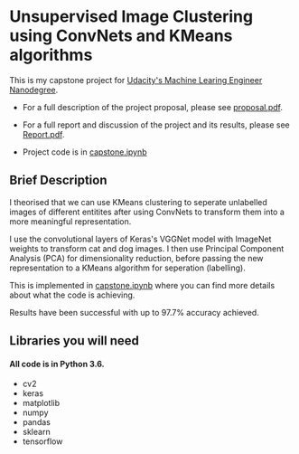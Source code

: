 # Unsupervised Image Clustering using ConvNets and KMeans algorithms

This is my capstone project for [Udacity's Machine Learing Engineer Nanodegree](https://www.udacity.com/course/machine-learning-engineer-nanodegree--nd009 "Udacity Machine Learning Engineer Nanodegree").

- For a full description of the project proposal, please see [proposal.pdf](proposal.pdf).

- For a full report and discussion of the project and its results, please see [Report.pdf](Report.pdf).

- Project code is in [capstone.ipynb](capstone.ipynb)

## Brief Description

I theorised that we can use KMeans clustering to seperate unlabelled images of different entitites after using ConvNets to transform them into a more meaningful representation. 

I use the convolutional layers of Keras's VGGNet model with ImageNet weights to transform cat and dog images. I then use Principal Component Analysis (PCA) for dimensionality reduction, before passing the new representation to a KMeans algorithm for seperation (labelling).

This is implemented in [capstone.ipynb](capstone.ipynb) where you can find more details about what the code is achieving.

Results have been successful with up to 97.7% accuracy achieved.

## Libraries you will need
#### All code is in Python 3.6.

- cv2
- keras
- matplotlib
- numpy
- pandas
- sklearn
- tensorflow